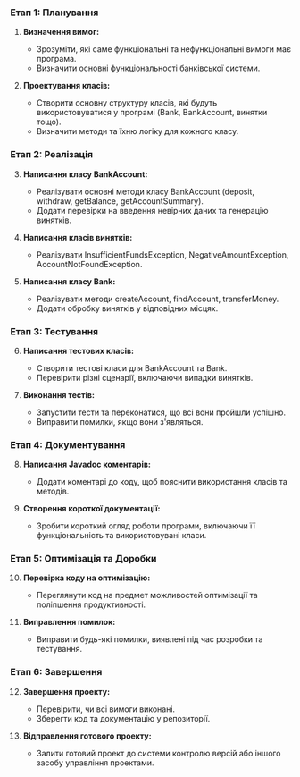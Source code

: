 ### Етап 1: Планування
1. **Визначення вимог:**
   - Зрозуміти, які саме функціональні та нефункціональні вимоги має програма.
   - Визначити основні функціональності банківської системи.
   
2. **Проектування класів:**
   - Створити основну структуру класів, які будуть використовуватися у програмі (Bank, BankAccount, винятки тощо).
   - Визначити методи та їхню логіку для кожного класу.

### Етап 2: Реалізація
3. **Написання класу BankAccount:**
   - Реалізувати основні методи класу BankAccount (deposit, withdraw, getBalance, getAccountSummary).
   - Додати перевірки на введення невірних даних та генерацію винятків.

4. **Написання класів винятків:**
   - Реалізувати InsufficientFundsException, NegativeAmountException, AccountNotFoundException.

5. **Написання класу Bank:**
   - Реалізувати методи createAccount, findAccount, transferMoney.
   - Додати обробку винятків у відповідних місцях.

### Етап 3: Тестування
6. **Написання тестових класів:**
   - Створити тестові класи для BankAccount та Bank.
   - Перевірити різні сценарії, включаючи випадки винятків.

7. **Виконання тестів:**
   - Запустити тести та переконатися, що всі вони пройшли успішно.
   - Виправити помилки, якщо вони з'являться.

### Етап 4: Документування
8. **Написання Javadoc коментарів:**
   - Додати коментарі до коду, щоб пояснити використання класів та методів.

9. **Створення короткої документації:**
   - Зробити короткий огляд роботи програми, включаючи її функціональність та використовувані класи.

### Етап 5: Оптимізація та Доробки
10. **Перевірка коду на оптимізацію:**
    - Переглянути код на предмет можливостей оптимізації та поліпшення продуктивності.

11. **Виправлення помилок:**
    - Виправити будь-які помилки, виявлені під час розробки та тестування.

### Етап 6: Завершення
12. **Завершення проекту:**
    - Перевірити, чи всі вимоги виконані.
    - Зберегти код та документацію у репозиторії.

13. **Відправлення готового проекту:**
    - Залити готовий проект до системи контролю версій або іншого засобу управління проектами.
   

